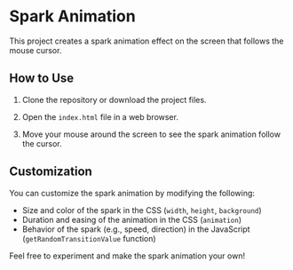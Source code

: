 # Spark Animation

This project creates a spark animation effect on the screen that follows the mouse cursor.

## How to Use

1. Clone the repository or download the project files.

2. Open the `index.html` file in a web browser.

3. Move your mouse around the screen to see the spark animation follow the cursor.

## Customization

You can customize the spark animation by modifying the following:
- Size and color of the spark in the CSS (`width`, `height`, `background`)
- Duration and easing of the animation in the CSS (`animation`)
- Behavior of the spark (e.g., speed, direction) in the JavaScript (`getRandomTransitionValue` function)

Feel free to experiment and make the spark animation your own!




